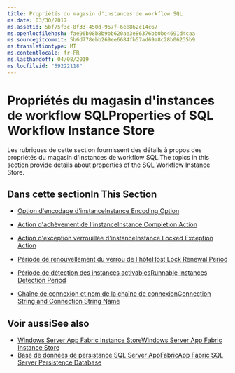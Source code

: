 ```yaml
---
title: Propriétés du magasin d'instances de workflow SQL
ms.date: 03/30/2017
ms.assetid: 5bf75f3c-8f33-450d-967f-6ee862c14c67
ms.openlocfilehash: fae96b08b8b9bb620ae3e86376bb0be4691d4caa
ms.sourcegitcommit: 5b6d778ebb269ee6684fb57ad69a8c28b06235b9
ms.translationtype: MT
ms.contentlocale: fr-FR
ms.lasthandoff: 04/08/2019
ms.locfileid: "59222118"
---
```

# <a name="properties-of-sql-workflow-instance-store"></a><span data-ttu-id="ed66f-102">Propriétés du magasin d'instances de workflow SQL</span><span class="sxs-lookup"><span data-stu-id="ed66f-102">Properties of SQL Workflow Instance Store</span></span>
<span data-ttu-id="ed66f-103">Les rubriques de cette section fournissent des détails à propos des propriétés du magasin d'instances de workflow SQL.</span><span class="sxs-lookup"><span data-stu-id="ed66f-103">The topics in this section provide details about properties of the SQL Workflow Instance Store.</span></span>  
  
## <a name="in-this-section"></a><span data-ttu-id="ed66f-104">Dans cette section</span><span class="sxs-lookup"><span data-stu-id="ed66f-104">In This Section</span></span>  
  
-   [<span data-ttu-id="ed66f-105">Option d'encodage d'instance</span><span class="sxs-lookup"><span data-stu-id="ed66f-105">Instance Encoding Option</span></span>](instance-encoding-option.md)  
  
-   [<span data-ttu-id="ed66f-106">Action d'achèvement de l'instance</span><span class="sxs-lookup"><span data-stu-id="ed66f-106">Instance Completion Action</span></span>](instance-completion-action.md)  
  
-   [<span data-ttu-id="ed66f-107">Action d'exception verrouillée d'instance</span><span class="sxs-lookup"><span data-stu-id="ed66f-107">Instance Locked Exception Action</span></span>](instance-locked-exception-action.md)  
  
-   [<span data-ttu-id="ed66f-108">Période de renouvellement du verrou de l'hôte</span><span class="sxs-lookup"><span data-stu-id="ed66f-108">Host Lock Renewal Period</span></span>](host-lock-renewal-period.md)  
  
-   [<span data-ttu-id="ed66f-109">Période de détection des instances activables</span><span class="sxs-lookup"><span data-stu-id="ed66f-109">Runnable Instances Detection Period</span></span>](runnable-instances-detection-period.md)  
  
-   [<span data-ttu-id="ed66f-110">Chaîne de connexion et nom de la chaîne de connexion</span><span class="sxs-lookup"><span data-stu-id="ed66f-110">Connection String and Connection String Name</span></span>](connection-string-and-connection-string-name.md)  
  
## <a name="see-also"></a><span data-ttu-id="ed66f-111">Voir aussi</span><span class="sxs-lookup"><span data-stu-id="ed66f-111">See also</span></span>

- [<span data-ttu-id="ed66f-112">Windows Server App Fabric Instance Store</span><span class="sxs-lookup"><span data-stu-id="ed66f-112">Windows Server App Fabric Instance Store</span></span>](https://go.microsoft.com/fwlink/?LinkId=201201)
- [<span data-ttu-id="ed66f-113">Base de données de persistance SQL Server AppFabric</span><span class="sxs-lookup"><span data-stu-id="ed66f-113">App Fabric SQL Server Persistence Database</span></span>](https://go.microsoft.com/fwlink/?LinkId=201202)
